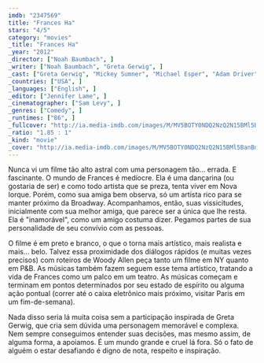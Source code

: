 ```yaml
---
imdb: "2347569"
title: "Frances Ha"
stars: "4/5"
category: "movies"
_title: "Frances Ha"
_year: "2012"
_director: ["Noah Baumbach", ]
_writer: ["Noah Baumbach", "Greta Gerwig", ]
_cast: ["Greta Gerwig", "Mickey Sumner", "Michael Esper", "Adam Driver", "Michael Zegen", "Charlotte d'Amboise", "Grace Gummer", "Daiva Deupree", "Isabelle McNally", ]
_countries: ["USA", ]
_languages: ["English", ]
_editor: ["Jennifer Lame", ]
_cinematographer: ["Sam Levy", ]
_genres: ["Comedy", ]
_runtimes: ["86", ]
_fullcover: "http://ia.media-imdb.com/images/M/MV5BOTY0NDQ2NzQ2N15BMl5BanBnXkFtZTcwMTU0OTkwOQ@@.jpg"
_ratio: "1.85 : 1"
_kind: "movie"
_cover: "http://ia.media-imdb.com/images/M/MV5BOTY0NDQ2NzQ2N15BMl5BanBnXkFtZTcwMTU0OTkwOQ@@._V1._SX89_SY140_.jpg"
---
```



Nunca vi um filme tão alto astral com uma personagem tão... errada. E fascinante. O mundo de Frances é medíocre. Ela é uma dançarina (ou gostaria de ser) e como todo artista que se preza, tenta viver em Nova Iorque. Porém, como sua amiga bem observa, só um artista rico para se manter próximo da Broadway. Acompanhamos, então, suas vissicitudes, inicialmente com sua melhor amiga, que parece ser a única que lhe resta. Ela é "inamorável", como um amigo costuma dizer. Pegamos partes de sua personalidade de seu convívio com as pessoas.

O filme é em preto e branco, o que o torna mais artístico, mais realista e mais... belo. Talvez essa proximidade dos diálogos rápidos (e muitas vezes precisos) com roteiros de Woody Allen peça tanto um filme em NY quanto em P&B. As músicas também fazem seguem esse tema artístico, tratando a vida de Frances como um palco em um teatro. As músicas começam e terminam em pontos determinados por seu estado de espírito ou alguma ação pontual (correr até o caixa eletrônico mais próximo, visitar Paris em um fim-de-semana).

Nada disso seria lá muita coisa sem a participação inspirada de Greta Gerwig, que cria sem dúvida uma personagem memorável e complexa. Nem sempre conseguimos entender suas decisões, mas mesmo assim, de alguma forma, a apoiamos. É um mundo grande e cruel lá fora. Só o fato de alguém o estar desafiando é digno de nota, respeito e inspiração.
